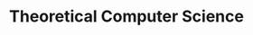 ---
title: Theoretical Computer Science
abbreviation: TCS 
publisher: Elsevier
website: http://www.journals.elsevier.com/theoretical-computer-science/
editor: JL. Kari, (University of Waterloo, Waterloo, Ontario, Canada) - TCS-C, D. Sannella (The University of Edinburgh School of Informatics, Edinburgh, United Kingdom) - TCS-B, P. G. Spirakis (University of Liverpool, Liverpool, United Kingdom) - TCS-A
board: http://www.journals.elsevier.com/theoretical-computer-science/editorial-board/
cover: TCS.jpg
---